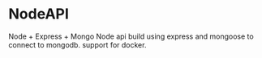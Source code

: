 # NodeAPI
Node + Express + Mongo 
Node api build using express and mongoose to connect to mongodb.
support for docker.
